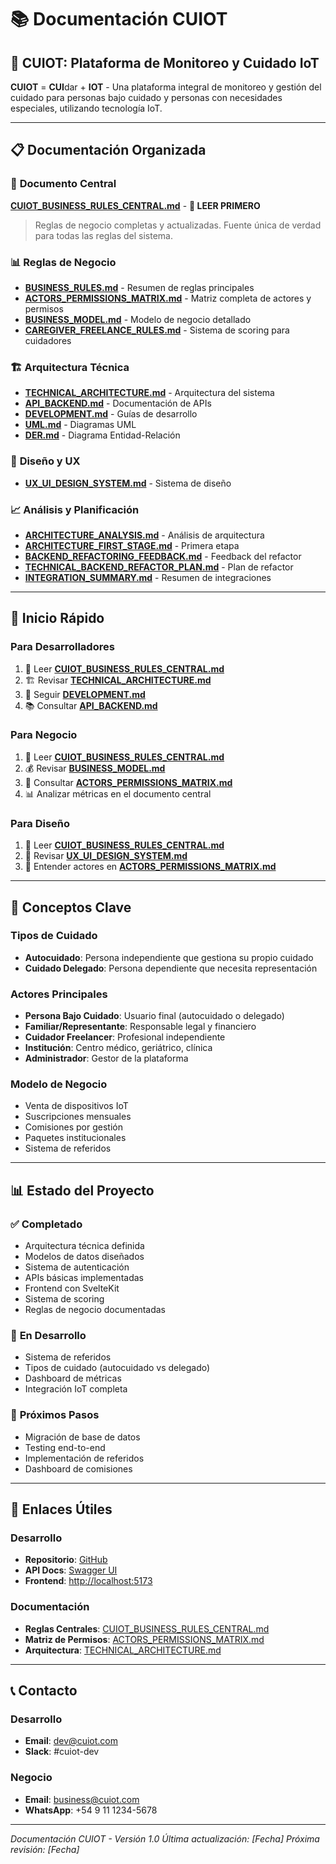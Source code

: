 # 📚 Documentación CUIOT

## 🏥 **CUIOT: Plataforma de Monitoreo y Cuidado IoT**

**CUIOT** = **CUI**dar + **IOT** - Una plataforma integral de monitoreo y gestión del cuidado para personas bajo cuidado y personas con necesidades especiales, utilizando tecnología IoT.

---

## 📋 **Documentación Organizada**

### 🎯 **Documento Central**
**[CUIOT_BUSINESS_RULES_CENTRAL.md](./CUIOT_BUSINESS_RULES_CENTRAL.md)** - **📖 LEER PRIMERO**
> Reglas de negocio completas y actualizadas. Fuente única de verdad para todas las reglas del sistema.

### 📊 **Reglas de Negocio**
- **[BUSINESS_RULES.md](./BUSINESS_RULES.md)** - Resumen de reglas principales
- **[ACTORS_PERMISSIONS_MATRIX.md](./ACTORS_PERMISSIONS_MATRIX.md)** - Matriz completa de actores y permisos
- **[BUSINESS_MODEL.md](./BUSINESS_MODEL.md)** - Modelo de negocio detallado
- **[CAREGIVER_FREELANCE_RULES.md](./CAREGIVER_FREELANCE_RULES.md)** - Sistema de scoring para cuidadores

### 🏗️ **Arquitectura Técnica**
- **[TECHNICAL_ARCHITECTURE.md](./TECHNICAL_ARCHITECTURE.md)** - Arquitectura del sistema
- **[API_BACKEND.md](./API_BACKEND.md)** - Documentación de APIs
- **[DEVELOPMENT.md](./DEVELOPMENT.md)** - Guías de desarrollo
- **[UML.md](./UML.md)** - Diagramas UML
- **[DER.md](./DER.md)** - Diagrama Entidad-Relación

### 🎨 **Diseño y UX**
- **[UX_UI_DESIGN_SYSTEM.md](./UX_UI_DESIGN_SYSTEM.md)** - Sistema de diseño

### 📈 **Análisis y Planificación**
- **[ARCHITECTURE_ANALYSIS.md](./ARCHITECTURE_ANALYSIS.md)** - Análisis de arquitectura
- **[ARCHITECTURE_FIRST_STAGE.md](./ARCHITECTURE_FIRST_STAGE.md)** - Primera etapa
- **[BACKEND_REFACTORING_FEEDBACK.md](./BACKEND_REFACTORING_FEEDBACK.md)** - Feedback del refactor
- **[TECHNICAL_BACKEND_REFACTOR_PLAN.md](./TECHNICAL_BACKEND_REFACTOR_PLAN.md)** - Plan de refactor
- **[INTEGRATION_SUMMARY.md](./INTEGRATION_SUMMARY.md)** - Resumen de integraciones

---

## 🚀 **Inicio Rápido**

### **Para Desarrolladores**
1. 📖 Leer **[CUIOT_BUSINESS_RULES_CENTRAL.md](./CUIOT_BUSINESS_RULES_CENTRAL.md)**
2. 🏗️ Revisar **[TECHNICAL_ARCHITECTURE.md](./TECHNICAL_ARCHITECTURE.md)**
3. 🔧 Seguir **[DEVELOPMENT.md](./DEVELOPMENT.md)**
4. 📚 Consultar **[API_BACKEND.md](./API_BACKEND.md)**

### **Para Negocio**
1. 📖 Leer **[CUIOT_BUSINESS_RULES_CENTRAL.md](./CUIOT_BUSINESS_RULES_CENTRAL.md)**
2. 💰 Revisar **[BUSINESS_MODEL.md](./BUSINESS_MODEL.md)**
3. 👥 Consultar **[ACTORS_PERMISSIONS_MATRIX.md](./ACTORS_PERMISSIONS_MATRIX.md)**
4. 📊 Analizar métricas en el documento central

### **Para Diseño**
1. 📖 Leer **[CUIOT_BUSINESS_RULES_CENTRAL.md](./CUIOT_BUSINESS_RULES_CENTRAL.md)**
2. 🎨 Revisar **[UX_UI_DESIGN_SYSTEM.md](./UX_UI_DESIGN_SYSTEM.md)**
3. 👥 Entender actores en **[ACTORS_PERMISSIONS_MATRIX.md](./ACTORS_PERMISSIONS_MATRIX.md)**

---

## 🎯 **Conceptos Clave**

### **Tipos de Cuidado**
- **Autocuidado**: Persona independiente que gestiona su propio cuidado
- **Cuidado Delegado**: Persona dependiente que necesita representación

### **Actores Principales**
- **Persona Bajo Cuidado**: Usuario final (autocuidado o delegado)
- **Familiar/Representante**: Responsable legal y financiero
- **Cuidador Freelancer**: Profesional independiente
- **Institución**: Centro médico, geriátrico, clínica
- **Administrador**: Gestor de la plataforma

### **Modelo de Negocio**
- Venta de dispositivos IoT
- Suscripciones mensuales
- Comisiones por gestión
- Paquetes institucionales
- Sistema de referidos

---

## 📊 **Estado del Proyecto**

### ✅ **Completado**
- Arquitectura técnica definida
- Modelos de datos diseñados
- Sistema de autenticación
- APIs básicas implementadas
- Frontend con SvelteKit
- Sistema de scoring
- Reglas de negocio documentadas

### 🚧 **En Desarrollo**
- Sistema de referidos
- Tipos de cuidado (autocuidado vs delegado)
- Dashboard de métricas
- Integración IoT completa

### 🎯 **Próximos Pasos**
- Migración de base de datos
- Testing end-to-end
- Implementación de referidos
- Dashboard de comisiones

---

## 🔗 **Enlaces Útiles**

### **Desarrollo**
- **Repositorio**: [GitHub](https://github.com/your-org/cuiot)
- **API Docs**: [Swagger UI](http://localhost:8000/docs)
- **Frontend**: [http://localhost:5173](http://localhost:5173)

### **Documentación**
- **Reglas Centrales**: [CUIOT_BUSINESS_RULES_CENTRAL.md](./CUIOT_BUSINESS_RULES_CENTRAL.md)
- **Matriz de Permisos**: [ACTORS_PERMISSIONS_MATRIX.md](./ACTORS_PERMISSIONS_MATRIX.md)
- **Arquitectura**: [TECHNICAL_ARCHITECTURE.md](./TECHNICAL_ARCHITECTURE.md)

---

## 📞 **Contacto**

### **Desarrollo**
- **Email**: dev@cuiot.com
- **Slack**: #cuiot-dev

### **Negocio**
- **Email**: business@cuiot.com
- **WhatsApp**: +54 9 11 1234-5678

---

*Documentación CUIOT - Versión 1.0*
*Última actualización: [Fecha]*
*Próxima revisión: [Fecha]* 